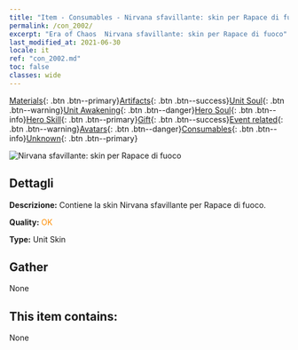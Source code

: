 ```yaml
---
title: "Item - Consumables - Nirvana sfavillante: skin per Rapace di fuoco"
permalink: /con_2002/
excerpt: "Era of Chaos  Nirvana sfavillante: skin per Rapace di fuoco"
last_modified_at: 2021-06-30
locale: it
ref: "con_2002.md"
toc: false
classes: wide
---
```

 [Materials](/ItemsIT/){: .btn .btn--primary}[Artifacts](/ItemsIT/Artifacts/){: .btn .btn--success}[Unit Soul](/ItemsIT/UnitSoul/){: .btn .btn--warning}[Unit Awakening](/ItemsIT/UnitAwakening/){: .btn .btn--danger}[Hero Soul](/ItemsIT/HeroSoul/){: .btn .btn--info}[Hero Skill](/ItemsIT/HeroSkill/){: .btn .btn--primary}[Gift](/ItemsIT/Gift/){: .btn .btn--success}[Event related](/ItemsIT/Events/){: .btn .btn--warning}[Avatars](/ItemsIT/Avatars/){: .btn .btn--danger}[Consumables](/ItemsIT/Consumables/){: .btn .btn--info}[Unknown](/ItemsIT/Unknown/){: .btn .btn--primary}

 ![Nirvana sfavillante: skin per Rapace di fuoco](/images/u/ti_fenghuangpifu.jpg)

## Dettagli
 **Descrizione:** Contiene la skin Nirvana sfavillante per Rapace di fuoco.

 **Quality:** <span style="color: #FF8C00">OK</span>

 **Type:** Unit Skin

## Gather

  None

## This item contains:

  None

